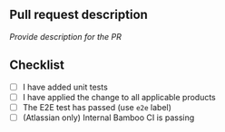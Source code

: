 ## Pull request description

_Provide description for the PR_

## Checklist
- [ ] I have added unit tests
- [ ] I have applied the change to all applicable products
- [ ] The E2E test has passed (use `e2e` label)
- [ ] (Atlassian only) Internal Bamboo CI is passing
